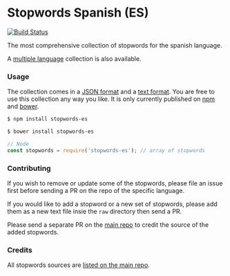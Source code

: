 Stopwords Spanish (ES)
=======

[![Build Status](https://travis-ci.org/stopwords-iso/stopwords-es.svg?branch=master)](https://travis-ci.org/stopwords-iso/stopwords-es)

The most comprehensive collection of stopwords for the spanish language.

A [multiple language](https://github.com/stopwords-iso/stopwords-iso) collection is also available.

### Usage

The collection comes in a
[JSON format](https://raw.githubusercontent.com/stopwords-iso/stopwords-iso/master/stopwords-es.json) and a
[text format](https://raw.githubusercontent.com/stopwords-iso/stopwords-iso/master/stopwords-es.txt).
You are free to use this collection any way you like.
It is only currently published on [npm](https://www.npmjs.com/stopwords-es) and [bower](https://bower.io).

```sh
$ npm install stopwords-es
```

```sh
$ bower install stopwords-es
```

```js
// Node
const stopwords = require('stopwords-es'); // array of stopwords
```

### Contributing

If you wish to remove or update some of the stopwords, please file an issue first before sending a PR on the repo of the specific language.

If you would like to add a stopword or a new set of stopwords, please add them as a new text file insie the `raw` directory then send a PR.

Please send a separate PR on the [main repo](https://github.com/stopwords-iso/stopwords-iso) to credit the source of the added stopwords.

### Credits

All stopwords sources are [listed on the main repo](https://github.com/stopwords-iso/stopwords-iso/blob/master/CREDITS.md).
